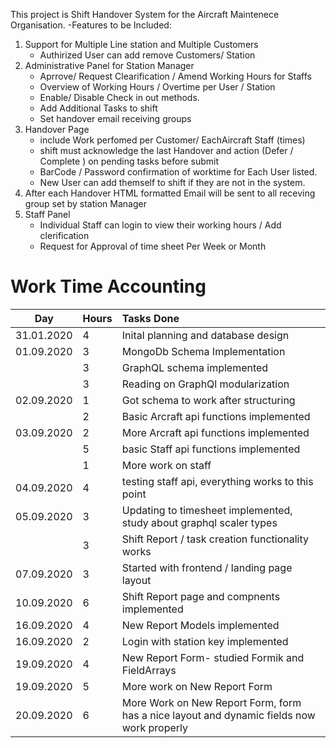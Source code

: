 This project is Shift Handover System for the Aircraft Maintenece Organisation. 
-Features to be Included:
1. Support for Multiple Line station and Multiple Customers
    - Authirized User can add remove Customers/ Station 
2. Administrative Panel for Station Manager
    - Aprrove/ Request Clearification / Amend Working Hours for Staffs
    - Overview of Working Hours / Overtime per User / Station 
    - Enable/ Disable Check in out methods. 
    - Add Additional Tasks to shift
    - Set handover email receiving groups
3. Handover Page
    -  include Work perfomed per Customer/ EachAircraft  Staff (times)
    -  shift must acknowledge the last Handover and action (Defer / Complete ) on pending tasks before submit
    -  BarCode / Password  confirmation of worktime for Each User listed. 
    -  New User can add themself to shift if they are not in the system.
6. After each Handover HTML formatted Email will be sent to all receving group set by station Manager
7. Staff Panel 
    - Individual Staff can login  to view their working hours / Add clerification
    - Request for Approval of time sheet Per Week  or Month
    
# Work Time Accounting

| Day        | Hours| Tasks Done                          |
| :---------:|:-----| :-----------------------------------|
| 31.01.2020 | 4    | Inital planning and database design |
| 01.09.2020 | 3    | MongoDb Schema Implementation       |       
|            | 3    | GraphQL schema  implemented         |
|            | 3    | Reading on GraphQl modularization   |
| 02.09.2020 | 1    | Got schema to work after structuring|
|            | 2    | Basic Arcraft api functions implemented   |
| 03.09.2020 | 2    | More Arcraft api functions implemented   |
|            | 5    | basic Staff api functions implemented     |
|            | 1    | More work on staff |
| 04.09.2020 | 4    | testing staff api, everything works to this point |
| 05.09.2020 | 3    | Updating to timesheet implemented, study about graphql scaler types |
|            | 3    | Shift Report / task creation functionality works | 
|07.09.2020  | 3    | Started with frontend / landing page layout | 
|10.09.2020  | 6    | Shift Report page and compnents implemented |
|16.09.2020  | 4    | New Report Models implemented |
|16.09.2020  | 2    | Login with station key implemented  |
|19.09.2020  | 4    | New Report Form- studied Formik and FieldArrays |
|19.09.2020  | 5    | More work on New Report Form |
|20.09.2020  | 6    | More Work on New Report Form, form has a nice layout and dynamic fields now work properly |